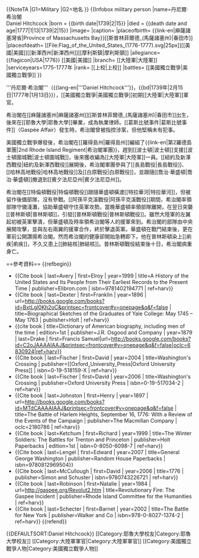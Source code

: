 {{NoteTA
|G1=Military
|G2=地名
}}
{{Infobox military person
|name=丹尼爾·希治閣<br/>Daniel Hitchcock
|born = {{birth date|1739|2|15}}
|died = {{death date and age|1777|1|13|1739|2|15}}
|image=
|caption=
|placeofbirth= {{link-en|麻薩諸塞灣省|Province of Massachusetts Bay}}[[斯普林菲爾德_(馬薩諸塞州)|春田市]]
|placeofdeath= [[File:Flag_of_the_United_States_(1776-1777).svg|25px]][[美國|美國]][[新澤西州|新澤西州]][[摩利斯鎮|摩利斯鎮]]
|allegiance={{flagicon|USA|1776}} [[美國|美國]]
|branch= [[大陸軍|大陸軍]]
|serviceyears=1775-1777年
|rank= [[上校|上校]]
|battles= [[美國獨立戰爭|美國獨立戰爭]]
}}

'''丹尼爾·希治閣'''（{{lang-en|'''Daniel Hitchcock'''}}，{{bd|1739年|2月15日|1777年|1月13日}}），[[美國獨立戰爭|美國獨立戰爭]]初期[[大陸軍|大陸軍]]軍官。

希治閣在[[麻薩諸塞州|麻薩諸塞州]][[斯普林菲爾德_(馬薩諸塞州)|春田市]]出生，後來在[[耶魯大學|耶魯大學]]畢業，成為執業律師。[[葛斯比號事件|葛斯比號事件]]（Gaspée Affair）發生時，希治閣曾被指控涉案，但他堅稱未有犯事。

美國獨立戰爭爆發後，希治閣在[[羅得島州|羅得島州]]編組了{{link-en|第2羅德島軍團|2nd Rhode Island Regiment|希治閣軍團}}，趕到[[波士頓|波士頓]]支援[[波士頓圍城戰|波士頓圍城戰]]，後來獲收編為[[大陸軍|大陸軍]]一員。[[紐約及新澤西戰役|紐約及新澤西戰役]]展開後，希治閣軍團參與了[[長島戰役|長島戰役]]、[[哈林高地戰役|哈林高地戰役]]及[[白原戰役|白原戰役]]，並跟隨[[喬治·華盛頓|喬治·華盛頓]]撤退到[[賓夕法尼亞州|賓夕法尼亞州]]。

希治閣在[[特倫頓戰役|特倫頓戰役]]跟隨華盛頓橫渡[[特拉華河|特拉華河]]，但被留作後備部隊，沒有參戰。[[阿孫平克溪戰役|阿孫平克溪戰役]]期間，希治閣率領部隊守備淺灘，協助華盛頓守住英軍攻勢。當晚華盛頓率領部隊離開，在翌日突襲[[普林斯頓|普林斯頓]]，引發[[普林斯頓戰役|普林斯頓戰役]]。雖然大陸軍的左翼起初被英軍擊潰，但華盛頓及時率領希治閣等人的援軍來到。希治閣的部隊由中央展開攻擊，並與左右兩翼的援軍合作，終於擊退英軍。華盛頓在戰鬥結束後，更在軍前公開讚揚希治閣。然而希治閣的健康卻開始急轉即下。他在普林斯頓染上[[痢疾|痢疾]]，不久又患上[[肺結核|肺結核]]。普林斯頓戰役結束後十日，希治閣病重身亡。

==參考資料==
{{refbegin}}
* {{Cite book | last=Avery | first=Elroy | year=1999 | title=A History of the United States and Its People from Their Earliest Records to the Present Time | publisher=Elibron.com | isbn=9781402194771 | ref=harv}}
* {{Cite book | last=Dexter | first=Franklin | year=1896 | url=http://books.google.com/books?id=BxtLgl0Kh2oC&printsec=frontcover#v=onepage&q&f=false | title=Biographical Sketches of the Graduates of Yale College: May 1745 – May 1763 | publisher=Holt | ref=harv}}
* {{cite book | title=Dictionary of American biography, including men of the time | edition=1st | publisher=J.R. Osgood and Company | year=1879 | last=Drake | first=Francis Samuel|url=http://books.google.com/books?id=C2oJAAAAIAAJ&printsec=frontcover#v=onepage&q&f=false|oclc=6830924|ref=harv}}
* {{Cite book | last=Fischer | first=David | year=2004 | title=Washington's Crossing | publisher=[[Oxford_University_Press|Oxford University Press]] | isbn=0-19-518159-X | ref=harv}}
* {{Cite book | last=Fischer | first=David | year=2006 | title=Washington's Crossing | publisher=Oxford University Press | isbn=0-19-517034-2 | ref=harv}}
* {{Cite book | last=Johnston | first=Henry | year=1897 | url=http://books.google.com/books?id=MTdCAAAAIAAJ&printsec=frontcover#v=onepage&q&f=false | title=The Battle of Harlem Heights, September 16, 1776: With a Review of the Events of the Campaign | publisher=The Macmillan Company | oclc=2180786 | ref=harv}}
* {{Cite book | last=Ketchum | first=Richard  | year=1999 | title=The Winter Soldiers: The Battles for Trenton and Princeton | publisher=Holt Paperbacks | edition=1st | isbn=0-8050-6098-7 | ref=harv}}
* {{Cite book | last=Lengel | first=Edward | year=2007 | title=General George Washington | publisher=Random House Paperbacks | isbn=9780812969504}}
* {{Cite book | last=McCullough | first=David | year=2006 | title=1776 | publisher=Simon and Schuster | isbn=9780743226721 | ref=harv}}
* {{Cite book | last=Robinson | first=Natalie | year=1984 | url=http://gaspee.org/Revolut2.htm | title=Revolutionary Fire: The Gaspee Incident | publisher=Rhode Island Committee for the Humanities | ref=harv}}
* {{Cite book | last=Schecter | first=Barnet | year=2002 | title=The Battle for New York | publisher=Walker and Co | isbn=978-0-8027-1374-2 | ref=harv}} 
{{refend}}

{{DEFAULTSORT:Daniel Hitchcock}}
[[Category:耶魯大學校友|Category:耶魯大學校友]]
[[Category:大陸軍軍官|Category:大陸軍軍官]]
[[Category:美國獨立戰爭人物|Category:美國獨立戰爭人物]]